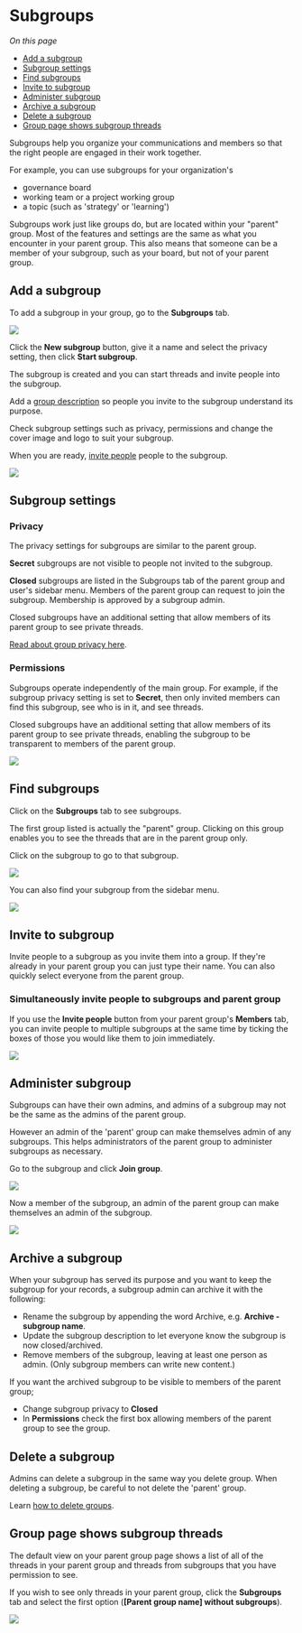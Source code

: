 # Subgroups

*On this page*
- [Add a subgroup](#add-a-subgroup)
- [Subgroup settings](#subgroup-settings)
- [Find subgroups](#find-subgroups)
- [Invite to subgroup](#invite-to-subgroup)
- [Administer subgroup](#administer-subgroup)
- [Archive a subgroup](#archive-a-subgroup)
- [Delete a subgroup](#delete-a-subgroup)
- [Group page shows subgroup threads](#group-page-shows-subgroup-threads)

Subgroups help you organize your communications and members so that the right people are engaged in their work together.

For example, you can use subgroups for your organization's

- governance board
- working team or a project working group
- a topic (such as 'strategy' or 'learning')

Subgroups work just like groups do, but are located within your "parent" group. Most of the features and settings are the same as what you encounter in your parent group. This also means that someone can be a member of your subgroup, such as your board, but not of your parent group.

## Add a subgroup

To add a subgroup in your group, go to the **Subgroups** tab.

![](subgroups_tab.png)

Click the **New subgroup** button, give it a name and select the privacy setting, then click **Start subgroup**. 

The subgroup is created and you can start threads and invite people into the subgroup.

Add a [group description](https://help.loomio.com/en/user_manual/groups/settings/index.html#group-description) so people you invite to the subgroup understand its purpose.  

Check subgroup settings such as privacy, permissions and change the cover image and logo to suit your subgroup.

When you are ready, [invite people](https://help.loomio.com/en/user_manual/groups/membership/index.html) people to the subgroup.

![](subgroups_new.png)

## Subgroup settings

### Privacy

The privacy settings for subgroups are similar to the parent group. 

**Secret** subgroups are not visible to people not invited to the subgroup.

**Closed** subgroups are listed in the Subgroups tab of the parent group and user's sidebar menu. Members of the parent group can request to join the subgroup. Membership is approved by a subgroup admin.

Closed subgroups have an additional setting that allow members of its parent group to see private threads.

[Read about group privacy here](https://help.loomio.com/en/user_manual/groups/settings/index.html#privacy).

### Permissions

Subgroups operate independently of the main group. For example, if the subgroup privacy setting is set to **Secret**, then only invited members can find this subgroup, see who is in it, and see threads.

Closed subgroups have an additional setting that allow members of its parent group to see private threads, enabling the subgroup to be transparent to members of the parent group.

![](subgroup_permissions.png)

## Find subgroups

Click on the **Subgroups** tab to see subgroups.

The first group listed is actually the "parent" group.  Clicking on this group enables you to see the threads that are in the parent group only.

Click on the subgroup to go to that subgroup.

![](subgroup_view.png)

You can also find your subgroup from the sidebar menu.

![](subgroup_sidebar.png)

## Invite to subgroup

Invite people to a subgroup as you invite them into a group. If they're already in your parent group you can just type their name. You can also quickly select everyone from the parent group.

### Simultaneously invite people to subgroups and parent group

If you use the **Invite people** button from your parent group's **Members** tab, you can invite people to multiple subgroups at the same time by ticking the boxes of those you would like them to join immediately.

![](subgroup_invite.png)

## Administer subgroup

Subgroups can have their own admins, and admins of a subgroup may not be the same as the admins of the parent group.

However an admin of the 'parent' group can make themselves admin of any subgroups.  This helps administrators of the parent group to administer subgroups as necessary.

Go to the subgroup and click **Join group**.

![](subgroup_join.png)

Now a member of the subgroup, an admin of the parent group can make themselves an admin of the subgroup.

![](subgroup_make_admin.png)

## Archive a subgroup

When your subgroup has served its purpose and you want to keep the subgroup for your records, a subgroup admin can archive it with the following:
- Rename the subgroup by appending the word Archive, e.g. **Archive - subgroup name**.
- Update the subgroup description to let everyone know the subgroup is now closed/archived.
- Remove members of the subgroup, leaving at least one person as admin.  (Only subgroup members can write new content.)

If you want the archived subgroup to be visible to members of the parent group; 
- Change subgroup privacy to **Closed**
- In **Permissions** check the first box allowing members of the parent group to see the group.

## Delete a subgroup

Admins can delete a subgroup in the same way you delete group. When deleting a subgroup, be careful to not delete the 'parent' group.

Learn [how to delete groups](/en/user_manual/groups/deleting_archiving).

## Group page shows subgroup threads

The default view on your parent group page shows a list of all of the threads in your parent group and threads from subgroups that you have permission to see.

If you wish to see only threads in your parent group, click the **Subgroups** tab and select the first option (**[Parent group name] without subgroups**).

![](parent_group_without_subgroups.png)
